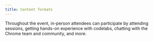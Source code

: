 ```yaml
---
title: Content formats
---
```


Throughout the event, in-person attendees can participate by attending sessions, getting hands-on experience with codelabs, chatting with the Chrome team and community, and more.
